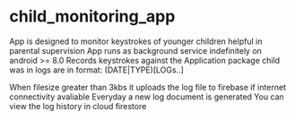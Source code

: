 # child_monitoring_app
App is designed to monitor keystrokes of younger children helpful in parental supervision
App runs as background service indefinitely on android >= 8.0
Records keystrokes against the Application package child was in
logs are in format:
(DATE|TYPE)[LOGs..]


When filesize greater than 3kbs it uploads the log file to firebase if internet connectivity avaliable
Everyday a new log document is generated
You can view the log history in cloud firestore

